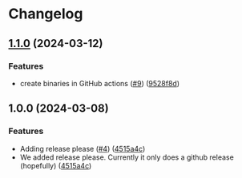 # Changelog

## [1.1.0](https://github.com/launchdarkly/ld-cli/compare/v1.0.0...v1.1.0) (2024-03-12)


### Features

* create binaries in GitHub actions ([#9](https://github.com/launchdarkly/ld-cli/issues/9)) ([9528f8d](https://github.com/launchdarkly/ld-cli/commit/9528f8d6ddf07bc7f2ca947248e858b423d7329d))

## 1.0.0 (2024-03-08)


### Features

* Adding release please ([#4](https://github.com/launchdarkly/ld-cli/issues/4)) ([4515a4c](https://github.com/launchdarkly/ld-cli/commit/4515a4c06a29c4c08fa7cb821cd424a6f60e898b))
* We added release please. Currently it only does a github release (hopefully) ([4515a4c](https://github.com/launchdarkly/ld-cli/commit/4515a4c06a29c4c08fa7cb821cd424a6f60e898b))
